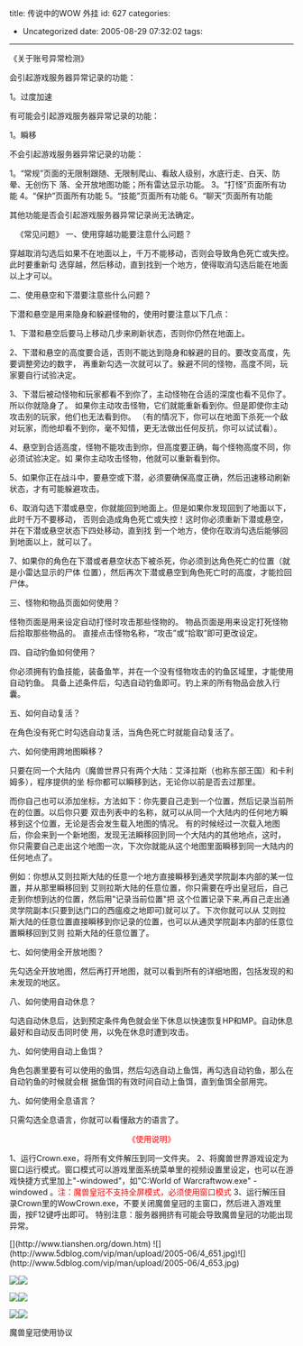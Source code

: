 title: 传说中的WOW 外挂
id: 627
categories:
  - Uncategorized
date: 2005-08-29 07:32:02
tags:
---

<div id="msgcns!9697D6160EFEBC17!153" class="bvMsg"><div>

《关于账号异常检测》

会引起游戏服务器异常记录的功能：

1。过度加速

有可能会引起游戏服务器异常记录的功能：

1。瞬移

不会引起游戏服务器异常记录的功能：

1。“常规”页面的无限制跟随、无限制爬山、看敌人级别，水底行走、白天、防晕、无创伤下
落、全开放地图功能；所有雷达显示功能。
3。“打怪”页面所有功能
4。“保护”页面所有功能
5。“技能”页面所有功能
6。“聊天”页面所有功能

其他功能是否会引起游戏服务器异常记录尚无法确定。

   《常见问题》
一、使用穿越功能要注意什么问题？

穿越取消勾选后如果不在地面以上，千万不能移动，否则会导致角色死亡或失控。此时要重新勾
选穿越，然后移动，直到找到一个地方，使得取消勾选后能在地面以上才可以。

二、使用悬空和下潜要注意些什么问题？

下潜和悬空是用来隐身和躲避怪物的，使用时要注意以下几点：

1、下潜和悬空后要马上移动几步来刷新状态，否则你仍然在地面上。

2、下潜和悬空的高度要合适，否则不能达到隐身和躲避的目的。要改变高度，先要调整旁边的数字，
再重新勾选一次就可以了。躲避不同的怪物，高度不同，玩家要自行试验决定。

3、下潜后被动怪物和玩家都看不到你了，主动怪物在合适的深度也看不见你了。所以你就隐身了。
如果你主动攻击怪物，它们就能重新看到你。但是即使你主动攻击别的玩家，他们也无法看到你。
（有的情况下，你可以在地面下杀死一个敌对玩家，而他却看不到你，毫不知情，更无法做出任何反抗，你可以试试看）。

4、悬空到合适高度，怪物不能攻击到你，但高度要正确，每个怪物高度不同，你必须试验决定。如
果你主动攻击怪物，他就可以重新看到你。

5、如果你正在战斗中，要悬空或下潜，必须要确保高度正确，然后迅速移动刷新状态，才有可能躲避攻击。

6、取消勾选下潜或悬空，你就能回到地面上。但是如果你发现回到了地面以下，此时千万不要移动，
否则会造成角色死亡或失控！这时你必须重新下潜或悬空，并在下潜或悬空状态下四处移动，直到找
到一个地方，使你在取消勾选后能够回到地面以上，就可以了。

7、如果你的角色在下潜或者悬空状态下被杀死，你必须到达角色死亡的位置（就是小雷达显示的尸体
位置），然后再次下潜或悬空到角色死亡时的高度，才能捡回尸体。

三、怪物和物品页面如何使用？

怪物页面是用来设定自动打怪时攻击那些怪物的。
物品页面是用来设定打死怪物后拾取那些物品的。
直接点击怪物名称，“攻击”或“拾取”即可更改设定。

四、自动钓鱼如何使用？

你必须拥有钓鱼技能，装备鱼竿，并在一个没有怪物攻击的钓鱼区域里，才能使用自动钓鱼。
具备上述条件后，勾选自动钓鱼即可。钓上来的所有物品会放入行囊。

五、如何自动复活？

在角色没有死亡时勾选自动复活，当角色死亡时就能自动复活了。

六、如何使用跨地图瞬移？

只要在同一个大陆内（魔兽世界只有两个大陆：艾泽拉斯（也称东部王国）和卡利姆多），程序提供的坐
标你都可以瞬移到达，无论你以前是否去过那里。

而你自己也可以添加坐标，方法如下：你先要自己走到一个位置，然后记录当前所在的位置。以后你只要
双击列表中的名称，就可以从同一个大陆内的任何地方瞬移到这个位置，无论是否会发生载入地图的情况。
有的时候经过一次载入地图后，你会来到一个新地图，发现无法瞬移回到同一个大陆内的其他地点，这时，
你只需要自己走出这个地图一次，下次你就能从这个地图里面瞬移到同一大陆内的任何地点了。

例如：你想从艾则拉斯大陆的任意一个地方直接瞬移到通灵学院副本内部的某一位置，并从那里瞬移回到
艾则拉斯大陆的任意位置，你只需要在呼出皇冠后，自己走到你想到达的位置，然后用&quot;记录当前位置&quot;把
这个位置记录下来,再自己走出通灵学院副本(只要到达门口的西瘟疫之地即可)就可以了。下次你就可以从
艾则拉斯大陆的任意位置直接瞬移到你记录的位置，也可以从通灵学院副本内部的任意位置瞬移回到艾则
拉斯大陆的任意位置了。

七、如何使用全开放地图？

先勾选全开放地图，然后再打开地图，就可以看到所有的详细地图，包括发现的和未发现的地区。

八、如何使用自动休息？

勾选自动休息后，达到预定条件角色就会坐下休息以快速恢复HP和MP。自动休息最好和自动反击同时使
用，以免在休息时遭到攻击。

九、如何使用自动上鱼饵？

角色包裹里要有可以使用的鱼饵，然后勾选自动上鱼饵，再勾选自动钓鱼，那么在自动钓鱼的时候就会根
据鱼饵的有效时间自动上鱼饵，直到鱼饵全部用完。

九、如何使用全息语言？

只需勾选全息语言，你就可以看懂敌方的语言了。

<div align="center"><font color="#ff0000">《使用说明》</font></div>

1、运行Crown.exe，将所有文件解压到同一文件夹。
2、将魔兽世界游戏设定为窗口运行模式。窗口模式可以游戏里面系统菜单里的视频设置里设定，也可以在游戏快捷方式里加上&quot;-windowed&quot;，如&quot;C:World of Warcraftwow.exe&quot; -windowed 。<font color="#ff0000">注：魔兽皇冠不支持全屏模式，必须使用窗口模式</font>
3、运行解压目录Crown里的WowCrown.exe，不要关闭魔兽皇冠的主窗口，然后进入游戏里面，按F12键呼出即可。
特别注意：服务器拥挤有可能会导致魔兽皇冠的功能出现异常。

<p align="left">[<font color="#0000ff"></font>](http://www.tianshen.org/down.htm)
![](http://www.5dblog.com/vip/man/upload/2005-06/4_651.jpg)![](http://www.5dblog.com/vip/man/upload/2005-06/4_653.jpg) 

![](http://www.5dblog.com/vip/man/upload/2005-06/4_473.jpg)![](http://www.5dblog.com/vip/man/upload/2005-06/4_805.jpg)

![](http://www.5dblog.com/vip/man/upload/2005-06/4_805.jpg)![](http://www.5dblog.com/vip/man/upload/2005-06/4_272.jpg)

![](http://www.5dblog.com/vip/man/upload/2005-06/4_258.jpg)![](http://www.5dblog.com/vip/man/upload/2005-06/4_972.jpg)

魔兽皇冠使用协议 
</div></div>